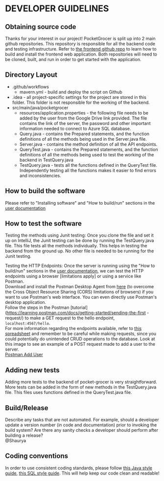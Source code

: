 # DEVELOPER GUIDELINES

## Obtaining source code

Thanks for your interest in our project! PocketGrocer is split up into 2 main github repositories. This repository
is responsible for all the backend code and testing infrastructure. Refer to [the frontend github repo](https://github.com/libbyk000/pocket-grocer)
to learn how to build and install the frontend web application. Both repositories will need to be cloned, built, and run in order to get started with the application.

## Directory Layout

- .github/workflows
  - mavern.yml - build and deploy the script on Github
- .idea - all project-specific settings for the project are stored in this folder. This folder is not responsible for the working of the backend.
- src/main/java/pocketgrocer
  - resources/application.properties - the following file needs to be added by the user from the Google Drive link provided. The file contains the link of the server, the password and other important information needed to connect to Azure SQL database.
  - Query.java - contains the Prepared statements, and the function definitions of all the methods being used in the Server.java file.
  - Server.java - contains the method definition of all the API endpoints.
  - QueryTest.java - contains the Prepared statements, and the function definitions of all the methods being used to test the working of the backend in TestQuery.java
  - TestQuery.java - tests all the functions defined in the QueryTest file. Independently testing all the functions makes it easier to find errors and inconsistencies.

## How to build the software

Please refer to "Installing software" and "How to build/run" sections in the [user documentation](UserDocumentation.md)

## How to test the software

Testing the methods using Junit testing:
Once you clone the file and set it up on IntelliJ, the Junit testing can be done by running the TestQuery.java file. This file tests all the methods individually. This helps in testing the backend from the ground up. No other file is needed to be running for the Junit testing.

Testing the HTTP Endpoints:
Once the server is running using the "How to build/run" sections in the [user documentation](UserDocumentation.md), we can test the HTTP endpoints using a browser [limitations apply] or using a service like Postman.  
Download and install the Postman Desktop Agent from [here](https://www.postman.com/downloads/) (to overcome the Cross
Object Resource Sharing (CORS) limitations of browsers) if you want to use Postman's web interface. You can even
directly use Postman's desktop application.  
Follow the steps in the Postman [tutorial](https://learning.postman.com/docs/getting-started/sending-the-first
-request/) to make a GET request to the hello endpoint, `localhost:4567/hello`.  
For more information regarding the endpoints available, refer to [this spreadsheet](https://docs.google.com/spreadsheets/d/1rmU_KVO2o5DR8Hg_9x49V4n4ijTAwP74im51zqhfkEI/edit?ts=608f346d#gid=0) and remember to be careful while
making requests, since you could potentially do unintended CRUD operations to the database.
Look at this image to see an example of a POST request made to add a user to the server.  
[Postman Add User](/images/postman.png)

## Adding new tests

Adding more tests to the backend of pocket-grocer is very straightforward. More tests can be added in the form of new methods in the TestQuery.java file. This files uses functions defined in the QueryTest.java file.

## Build/Release

Describe any tasks that are not automated. For example, should a developer update a version number (in code and documentation)
prior to invoking the build system? Are there any sanity checks a developer should perform after building a release?  
@Shaurya

## Coding conventions

In order to use consistent coding standards, please follow [this Java style guide](https://google.github.io/styleguide/javaguide.html), [this SQL style guide](https://about.gitlab.com/handbook/business-technology/data-team/platform/sql-style-guide/).
This will help keep our code clean and readable!
